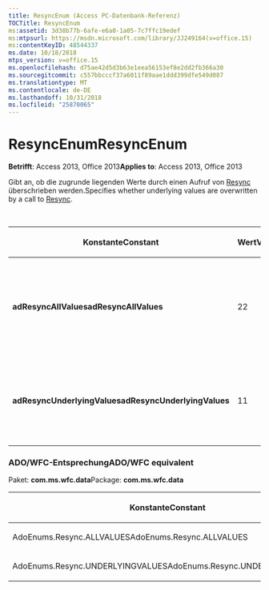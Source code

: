```yaml
---
title: ResyncEnum (Access PC-Datenbank-Referenz)
TOCTitle: ResyncEnum
ms:assetid: 3d38b77b-6afe-e6a0-1a05-7c7ffc19edef
ms:mtpsurl: https://msdn.microsoft.com/library/JJ249164(v=office.15)
ms:contentKeyID: 48544337
ms.date: 10/18/2018
mtps_version: v=office.15
ms.openlocfilehash: d75ae42d5d3b63e1eea56153ef8e2dd2fb366a30
ms.sourcegitcommit: c557bbcccf37a6011f89aae1ddd399dfe549d087
ms.translationtype: MT
ms.contentlocale: de-DE
ms.lasthandoff: 10/31/2018
ms.locfileid: "25870065"
---
```

# <a name="resyncenum"></a><span data-ttu-id="94e59-102">ResyncEnum</span><span class="sxs-lookup"><span data-stu-id="94e59-102">ResyncEnum</span></span>

<span data-ttu-id="94e59-103">**Betrifft**: Access 2013, Office 2013</span><span class="sxs-lookup"><span data-stu-id="94e59-103">**Applies to**: Access 2013, Office 2013</span></span>

<span data-ttu-id="94e59-104">Gibt an, ob die zugrunde liegenden Werte durch einen Aufruf von [Resync](resync-method-ado.md) überschrieben werden.</span><span class="sxs-lookup"><span data-stu-id="94e59-104">Specifies whether underlying values are overwritten by a call to [Resync](resync-method-ado.md).</span></span>

<br/>

<table>
<colgroup>
<col style="width: 33%" />
<col style="width: 33%" />
<col style="width: 33%" />
</colgroup>
<thead>
<tr class="header">
<th><p><span data-ttu-id="94e59-105">Konstante</span><span class="sxs-lookup"><span data-stu-id="94e59-105">Constant</span></span></p></th>
<th><p><span data-ttu-id="94e59-106">Wert</span><span class="sxs-lookup"><span data-stu-id="94e59-106">Value</span></span></p></th>
<th><p><span data-ttu-id="94e59-107">Beschreibung</span><span class="sxs-lookup"><span data-stu-id="94e59-107">Description</span></span></p></th>
</tr>
</thead>
<tbody>
<tr class="odd">
<td><p><span data-ttu-id="94e59-108"><strong>adResyncAllValues</strong></span><span class="sxs-lookup"><span data-stu-id="94e59-108"><strong>adResyncAllValues</strong></span></span></p></td>
<td><p><span data-ttu-id="94e59-109">2</span><span class="sxs-lookup"><span data-stu-id="94e59-109">2</span></span></p></td>
<td><p><span data-ttu-id="94e59-p101">Standardwert. Überschreibt Daten, und die ausstehenden Aktualisierungen werden abgebrochen.</span><span class="sxs-lookup"><span data-stu-id="94e59-p101">Default. Overwrites data, and pending updates are canceled.</span></span></p></td>
</tr>
<tr class="even">
<td><p><span data-ttu-id="94e59-112"><strong>adResyncUnderlyingValues</strong></span><span class="sxs-lookup"><span data-stu-id="94e59-112"><strong>adResyncUnderlyingValues</strong></span></span></p></td>
<td><p><span data-ttu-id="94e59-113">1</span><span class="sxs-lookup"><span data-stu-id="94e59-113">1</span></span></p></td>
<td><p><span data-ttu-id="94e59-114">Überschreibt keine Daten, und die ausstehenden Aktualisierungen werden nicht abgebrochen.</span><span class="sxs-lookup"><span data-stu-id="94e59-114">Does not overwrite data, and pending updates are not canceled.</span></span></p></td>
</tr>
</tbody>
</table>


### <a name="adowfc-equivalent"></a><span data-ttu-id="94e59-115">ADO/WFC-Entsprechung</span><span class="sxs-lookup"><span data-stu-id="94e59-115">ADO/WFC equivalent</span></span>

<span data-ttu-id="94e59-116">Paket: **com.ms.wfc.data**</span><span class="sxs-lookup"><span data-stu-id="94e59-116">Package: **com.ms.wfc.data**</span></span>

<table>
<colgroup>
<col style="width: 100%" />
</colgroup>
<thead>
<tr class="header">
<th><p><span data-ttu-id="94e59-117">Konstante</span><span class="sxs-lookup"><span data-stu-id="94e59-117">Constant</span></span></p></th>
</tr>
</thead>
<tbody>
<tr class="odd">
<td><p><span data-ttu-id="94e59-118">AdoEnums.Resync.ALLVALUES</span><span class="sxs-lookup"><span data-stu-id="94e59-118">AdoEnums.Resync.ALLVALUES</span></span></p></td>
</tr>
<tr class="even">
<td><p><span data-ttu-id="94e59-119">AdoEnums.Resync.UNDERLYINGVALUES</span><span class="sxs-lookup"><span data-stu-id="94e59-119">AdoEnums.Resync.UNDERLYINGVALUES</span></span></p></td>
</tr>
</tbody>
</table>

